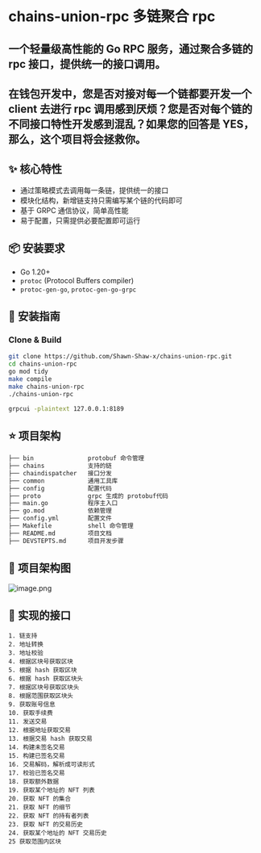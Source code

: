 # chains-union-rpc 多链聚合 rpc

一个轻量级高性能的 Go RPC 服务，通过聚合多链的 rpc 接口，提供统一的接口调用。
---
在钱包开发中，您是否对接对每一个链都要开发一个 client 去进行 rpc 调用感到厌烦？您是否对每个链的不同接口特性开发感到混乱？如果您的回答是 YES，那么，这个项目将会拯救你。
---


## ✨ 核心特性
- 通过策略模式去调用每一条链，提供统一的接口
- 模块化结构，新增链支持只需编写某个链的代码即可
- 基于 GRPC 通信协议，简单高性能
- 易于配置，只需提供必要配置即可运行

## 📦 安装要求

- Go 1.20+
- `protoc` (Protocol Buffers compiler)
- `protoc-gen-go`, `protoc-gen-go-grpc`

## 🚀 安装指南

### Clone & Build

```bash
git clone https://github.com/Shawn-Shaw-x/chains-union-rpc.git
cd chains-union-rpc
go mod tidy
make compile
make chains-union-rpc
./chains-union-rpc
```
```bash
grpcui -plaintext 127.0.0.1:8189
```

## ⭐️ 项目架构

```bash
├── bin               protobuf 命令管理       
├── chains            支持的链       
├── chaindispatcher   接口分发
├── common            通用工具库
├── config            配置代码
├── proto             grpc 生成的 protobuf代码
├── main.go           程序主入口
├── go.mod            依赖管理
├── config.yml        配置文件
├── Makefile          shell 命令管理
├── README.md         项目文档
├── DEVSTEPTS.md      项目开发步骤
```

## 🐰 项目架构图
![image.png](https://img.learnblockchain.cn/attachments/2025/05/rFyfX9XO681b88ccb1427.png)

## 🍌 实现的接口
    1. 链支持
	2. 地址转换
	3. 地址校验
	4. 根据区块号获取区块
	5. 根据 hash 获取区块
	6. 根据 hash 获取区块头
	7. 根据区块号获取区块头
	8. 根据范围获取区块头
	9. 获取账号信息
	10. 获取手续费
	11. 发送交易
	12. 根据地址获取交易
	13. 根据交易 hash 获取交易
	14. 构建未签名交易
	15. 构建已签名交易
	16. 交易解码，解析成可读形式
	17. 校验已签名交易
	18. 获取额外数据
	19. 获取某个地址的 NFT 列表
	20. 获取 NFT 的集合
	21. 获取 NFT 的细节
	22. 获取 NFT 的持有者列表
	23. 获取 NFT 的交易历史
	24. 获取某个地址的 NFT 交易历史
	25 获取范围内区块
